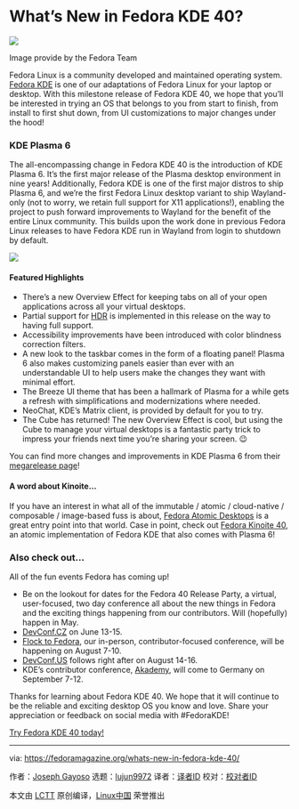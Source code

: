 [#]: subject: "What’s New in Fedora KDE 40?"
[#]: via: "https://fedoramagazine.org/whats-new-in-fedora-kde-40/"
[#]: author: "Joseph Gayoso https://fedoramagazine.org/author/joseph/"
[#]: collector: "lujun9972/lctt-scripts-1705972010"
[#]: translator: " "
[#]: reviewer: " "
[#]: publisher: " "
[#]: url: " "

What’s New in Fedora KDE 40?
======

![][1]

Image provide by the Fedora Team

Fedora Linux is a community developed and maintained operating system. [Fedora KDE][2] is one of our adaptations of Fedora Linux for your laptop or desktop. With this milestone release of Fedora KDE 40, we hope that you’ll be interested in trying an OS that belongs to you from start to finish, from install to first shut down, from UI customizations to major changes under the hood!

### KDE Plasma 6

The all-encompassing change in Fedora KDE 40 is the introduction of KDE Plasma 6. It’s the first major release of the Plasma desktop environment in nine years! Additionally, Fedora KDE is one of the first major distros to ship Plasma 6, and we’re the first Fedora Linux desktop variant to ship Wayland-only (not to worry, we retain full support for X11 applications!), enabling the project to push forward improvements to Wayland for the benefit of the entire Linux community. This builds upon the work done in previous Fedora Linux releases to have Fedora KDE run in Wayland from login to shutdown by default.

![][3]

#### Featured Highlights

  * There’s a new Overview Effect for keeping tabs on all of your open applications across all your virtual desktops.
  * Partial support for [HDR][4] is implemented in this release on the way to having full support.
  * Accessibility improvements have been introduced with color blindness correction filters.
  * A new look to the taskbar comes in the form of a floating panel! Plasma 6 also makes customizing panels easier than ever with an understandable UI to help users make the changes they want with minimal effort.
  * The Breeze UI theme that has been a hallmark of Plasma for a while gets a refresh with simplifications and modernizations where needed.
  * NeoChat, KDE’s Matrix client, is provided by default for you to try.
  * The Cube has returned! The new Overview Effect is cool, but using the Cube to manage your virtual desktops is a fantastic party trick to impress your friends next time you’re sharing your screen. 😉



You can find more changes and improvements in KDE Plasma 6 from their [megarelease page][5]!

#### A word about Kinoite…

If you have an interest in what all of the immutable / atomic / cloud-native / composable / image-based fuss is about, [Fedora Atomic Desktops][6] is a great entry point into that world. Case in point, check out [Fedora Kinoite 40][7], an atomic implementation of Fedora KDE that also comes with Plasma 6!

### Also check out…

All of the fun events Fedora has coming up!

  * Be on the lookout for dates for the Fedora 40 Release Party, a virtual, user-focused, two day conference all about the new things in Fedora and the exciting things happening from our contributors. Will (hopefully) happen in May.
  * [DevConf.CZ][8] on June 13-15.
  * [Flock to Fedora][9], our in-person, contributor-focused conference, will be happening on August 7-10.
  * [DevConf.US][10] follows right after on August 14-16.
  * KDE’s contributor conference, [Akademy][11], will come to Germany on September 7-12.



Thanks for learning about Fedora KDE 40. We hope that it will continue to be the reliable and exciting desktop OS you know and love. Share your appreciation or feedback on social media with #FedoraKDE!

[Try Fedora KDE 40 today!][2]

--------------------------------------------------------------------------------

via: https://fedoramagazine.org/whats-new-in-fedora-kde-40/

作者：[Joseph Gayoso][a]
选题：[lujun9972][b]
译者：[译者ID](https://github.com/译者ID)
校对：[校对者ID](https://github.com/校对者ID)

本文由 [LCTT](https://github.com/LCTT/TranslateProject) 原创编译，[Linux中国](https://linux.cn/) 荣誉推出

[a]: https://fedoramagazine.org/author/joseph/
[b]: https://github.com/lujun9972
[1]: https://fedoramagazine.org/wp-content/uploads/2024/04/whats_new_KDE_F40-816x346.jpg
[2]: https://fedoraproject.org/spins/kde/
[3]: https://fedoramagazine.org/wp-content/uploads/2024/04/Screenshot-from-2024-04-21-16-42-00-1024x576.png
[4]: https://en.wikipedia.org/wiki/High_dynamic_range
[5]: https://kde.org/announcements/megarelease/6/
[6]: https://fedoramagazine.org/introducing-fedora-atomic-desktops/
[7]: https://fedoraproject.org/atomic-desktops/kinoite/
[8]: http://devconf.cz
[9]: https://flocktofedora.org/
[10]: http://devconf.us
[11]: https://akademy.kde.org/2024/
